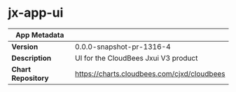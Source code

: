 # jx-app-ui

|App Metadata||
|---|---|
| **Version** | 0.0.0-snapshot-pr-1316-4 |
| **Description** | UI for the CloudBees Jxui V3 product |
| **Chart Repository** | https://charts.cloudbees.com/cjxd/cloudbees |
